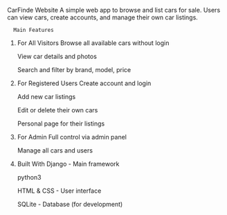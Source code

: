 CarFinde Website
A simple web app to browse and list cars for sale. Users can view cars, create accounts, and manage their own car listings.

      Main Features

1. For All Visitors
    Browse all available cars without login

    View car details and photos
 
    Search and filter by brand, model, price

2. For Registered Users
    Create account and login

   Add new car listings

   Edit or delete their own cars

   Personal page for their listings

3. For Admin
    Full control via admin panel

    Manage all cars and users

4. Built With
    Django - Main framework
     
    python3 

    HTML & CSS - User interface

    SQLite - Database (for development)
    


         

